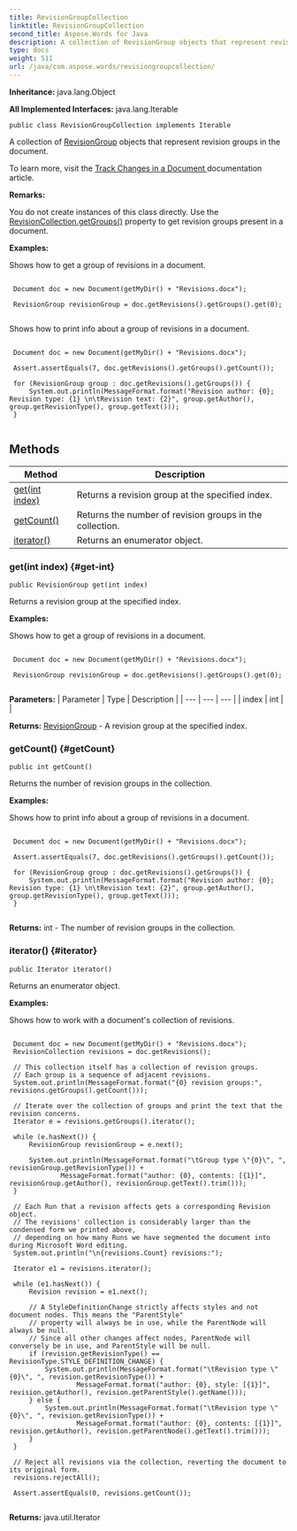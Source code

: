 ```yaml
---
title: RevisionGroupCollection
linktitle: RevisionGroupCollection
second_title: Aspose.Words for Java
description: A collection of RevisionGroup objects that represent revision groups in the document in Java.
type: docs
weight: 511
url: /java/com.aspose.words/revisiongroupcollection/
---
```


**Inheritance:**
java.lang.Object

**All Implemented Interfaces:**
java.lang.Iterable
```
public class RevisionGroupCollection implements Iterable
```

A collection of [RevisionGroup](../../com.aspose.words/revisiongroup/) objects that represent revision groups in the document.

To learn more, visit the [ Track Changes in a Document ][Track Changes in a Document] documentation article.

 **Remarks:** 

You do not create instances of this class directly. Use the [RevisionCollection.getGroups()](../../com.aspose.words/revisioncollection/\#getGroups) property to get revision groups present in a document.

 **Examples:** 

Shows how to get a group of revisions in a document.

```

 Document doc = new Document(getMyDir() + "Revisions.docx");

 RevisionGroup revisionGroup = doc.getRevisions().getGroups().get(0);
 
```

Shows how to print info about a group of revisions in a document.

```

 Document doc = new Document(getMyDir() + "Revisions.docx");

 Assert.assertEquals(7, doc.getRevisions().getGroups().getCount());

 for (RevisionGroup group : doc.getRevisions().getGroups()) {
     System.out.println(MessageFormat.format("Revision author: {0}; Revision type: {1} \n\tRevision text: {2}", group.getAuthor(), group.getRevisionType(), group.getText()));
 }
 
```


[Track Changes in a Document]: https://docs.aspose.com/words/java/track-changes-in-a-document/
## Methods

| Method | Description |
| --- | --- |
| [get(int index)](#get-int) | Returns a revision group at the specified index. |
| [getCount()](#getCount) | Returns the number of revision groups in the collection. |
| [iterator()](#iterator) | Returns an enumerator object. |
### get(int index) {#get-int}
```
public RevisionGroup get(int index)
```


Returns a revision group at the specified index.

 **Examples:** 

Shows how to get a group of revisions in a document.

```

 Document doc = new Document(getMyDir() + "Revisions.docx");

 RevisionGroup revisionGroup = doc.getRevisions().getGroups().get(0);
 
```

**Parameters:**
| Parameter | Type | Description |
| --- | --- | --- |
| index | int |  |

**Returns:**
[RevisionGroup](../../com.aspose.words/revisiongroup/) - A revision group at the specified index.
### getCount() {#getCount}
```
public int getCount()
```


Returns the number of revision groups in the collection.

 **Examples:** 

Shows how to print info about a group of revisions in a document.

```

 Document doc = new Document(getMyDir() + "Revisions.docx");

 Assert.assertEquals(7, doc.getRevisions().getGroups().getCount());

 for (RevisionGroup group : doc.getRevisions().getGroups()) {
     System.out.println(MessageFormat.format("Revision author: {0}; Revision type: {1} \n\tRevision text: {2}", group.getAuthor(), group.getRevisionType(), group.getText()));
 }
 
```

**Returns:**
int - The number of revision groups in the collection.
### iterator() {#iterator}
```
public Iterator iterator()
```


Returns an enumerator object.

 **Examples:** 

Shows how to work with a document's collection of revisions.

```

 Document doc = new Document(getMyDir() + "Revisions.docx");
 RevisionCollection revisions = doc.getRevisions();

 // This collection itself has a collection of revision groups.
 // Each group is a sequence of adjacent revisions.
 System.out.println(MessageFormat.format("{0} revision groups:", revisions.getGroups().getCount()));

 // Iterate over the collection of groups and print the text that the revision concerns.
 Iterator e = revisions.getGroups().iterator();

 while (e.hasNext()) {
     RevisionGroup revisionGroup = e.next();

     System.out.println(MessageFormat.format("\tGroup type \"{0}\", ", revisionGroup.getRevisionType()) +
             MessageFormat.format("author: {0}, contents: [{1}]", revisionGroup.getAuthor(), revisionGroup.getText().trim()));
 }

 // Each Run that a revision affects gets a corresponding Revision object.
 // The revisions' collection is considerably larger than the condensed form we printed above,
 // depending on how many Runs we have segmented the document into during Microsoft Word editing.
 System.out.println("\n{revisions.Count} revisions:");

 Iterator e1 = revisions.iterator();

 while (e1.hasNext()) {
     Revision revision = e1.next();

     // A StyleDefinitionChange strictly affects styles and not document nodes. This means the "ParentStyle"
     // property will always be in use, while the ParentNode will always be null.
     // Since all other changes affect nodes, ParentNode will conversely be in use, and ParentStyle will be null.
     if (revision.getRevisionType() == RevisionType.STYLE_DEFINITION_CHANGE) {
         System.out.println(MessageFormat.format("\tRevision type \"{0}\", ", revision.getRevisionType()) +
                 MessageFormat.format("author: {0}, style: [{1}]", revision.getAuthor(), revision.getParentStyle().getName()));
     } else {
         System.out.println(MessageFormat.format("\tRevision type \"{0}\", ", revision.getRevisionType()) +
                 MessageFormat.format("author: {0}, contents: [{1}]", revision.getAuthor(), revision.getParentNode().getText().trim()));
     }
 }

 // Reject all revisions via the collection, reverting the document to its original form.
 revisions.rejectAll();

 Assert.assertEquals(0, revisions.getCount());
 
```

**Returns:**
java.util.Iterator
